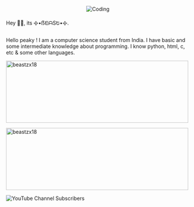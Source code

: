 <p align="center"> <img align="center" alt="Coding" src="https://media2.giphy.com/media/QAgRfOGBQr4xvAbCBL/giphy.webp?cid=6c09b952db8413c04134c48e010808e913de67543682683a&rid=giphy.webp&ct=g"/></p>

<p>Hey 👋🏻, its ࿇•ẞᗴᗩSԵ•࿇.</p>
<p>Hello peaky ! I am a computer science student from India. I have basic and some intermediate knowledge about programming. I know python, html, c, etc & some other languages.</p>

<p><img align="left"> <img width = "500" height = "170" src="https://github-readme-stats.vercel.app/api?username=beastzx18&show_icons=true&locale=en" alt="beastzx18"/></p>
<p><img align="left"> <img width = "500" height = "170" src="https://github-readme-stats.vercel.app/api/top-langs/?username=beastzx18&layout=compact&langs_count=99" alt="beastzx18"/></p>

<img alt="YouTube Channel Subscribers" src="https://img.shields.io/youtube/channel/subscribers/UCj4VHllQLeQTJ-fpqT1QljQ?style=for-the-badge">
